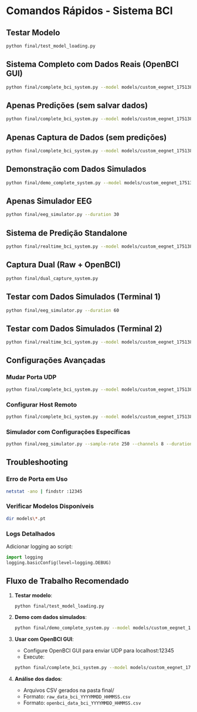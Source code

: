 # Comandos Rápidos - Sistema BCI

## Testar Modelo
```bash
python final/test_model_loading.py
```

## Sistema Completo com Dados Reais (OpenBCI GUI)
```bash
python final/complete_bci_system.py --model models/custom_eegnet_1751389051.pt
```

## Apenas Predições (sem salvar dados)
```bash
python final/complete_bci_system.py --model models/custom_eegnet_1751389051.pt --no-raw --no-converted
```

## Apenas Captura de Dados (sem predições)
```bash
python final/complete_bci_system.py --model models/custom_eegnet_1751389051.pt --no-predictions
```

## Demonstração com Dados Simulados
```bash
python final/demo_complete_system.py --model models/custom_eegnet_1751389051.pt --duration 30
```

## Apenas Simulador EEG
```bash
python final/eeg_simulator.py --duration 30
```

## Sistema de Predição Standalone
```bash
python final/realtime_bci_system.py --model models/custom_eegnet_1751389051.pt
```

## Captura Dual (Raw + OpenBCI)
```bash
python final/dual_capture_system.py
```

## Testar com Dados Simulados (Terminal 1)
```bash
python final/eeg_simulator.py --duration 60
```

## Testar com Dados Simulados (Terminal 2)
```bash
python final/realtime_bci_system.py --model models/custom_eegnet_1751389051.pt
```

## Configurações Avançadas

### Mudar Porta UDP
```bash
python final/complete_bci_system.py --model models/custom_eegnet_1751389051.pt --port 12346
```

### Configurar Host Remoto
```bash
python final/complete_bci_system.py --model models/custom_eegnet_1751389051.pt --host 192.168.1.100
```

### Simulador com Configurações Específicas
```bash
python final/eeg_simulator.py --sample-rate 250 --channels 8 --duration 120
```

## Troubleshooting

### Erro de Porta em Uso
```bash
netstat -ano | findstr :12345
```

### Verificar Modelos Disponíveis
```bash
dir models\*.pt
```

### Logs Detalhados
Adicionar logging ao script:
```python
import logging
logging.basicConfig(level=logging.DEBUG)
```

## Fluxo de Trabalho Recomendado

1. **Testar modelo**:
   ```bash
   python final/test_model_loading.py
   ```

2. **Demo com dados simulados**:
   ```bash
   python final/demo_complete_system.py --model models/custom_eegnet_1751389051.pt --duration 30
   ```

3. **Usar com OpenBCI GUI**:
   - Configure OpenBCI GUI para enviar UDP para localhost:12345
   - Execute:
   ```bash
   python final/complete_bci_system.py --model models/custom_eegnet_1751389051.pt
   ```

4. **Análise dos dados**:
   - Arquivos CSV gerados na pasta final/
   - Formato: `raw_data_bci_YYYYMMDD_HHMMSS.csv`
   - Formato: `openbci_data_bci_YYYYMMDD_HHMMSS.csv`
